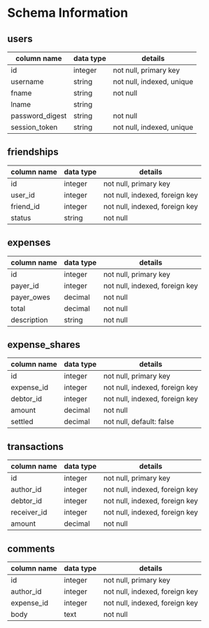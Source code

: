 # Schema Information

## users
column name     | data type | details
----------------|-----------|-----------------------
id              | integer   | not null, primary key
username        | string    | not null, indexed, unique
fname           | string    | not null
lname           | string    |
password_digest | string    | not null
session_token   | string    | not null, indexed, unique

## friendships
column name     | data type | details
----------------|-----------|-----------------------
id              | integer   | not null, primary key
user_id         | integer   | not null, indexed, foreign key
friend_id       | integer   | not null, indexed, foreign key
status          | string    | not null

## expenses
column name     | data type | details
----------------|-----------|-----------------------
id              | integer   | not null, primary key
payer_id        | integer   | not null, indexed, foreign key
payer_owes      | decimal   | not null
total           | decimal   | not null
description     | string    | not null

## expense_shares
column name     | data type | details
----------------|-----------|-----------------------
id              | integer   | not null, primary key
expense_id      | integer   | not null, indexed, foreign key
debtor_id       | integer   | not null, indexed, foreign key
amount          | decimal   | not null
settled         | decimal   | not null, default: false

## transactions
column name     | data type | details
----------------|-----------|-----------------------
id              | integer   | not null, primary key
author_id       | integer   | not null, indexed, foreign key
debtor_id       | integer   | not null, indexed, foreign key
receiver_id     | integer   | not null, indexed, foreign key
amount          | decimal   | not null

## comments
column name     | data type | details
----------------|-----------|-----------------------
id              | integer   | not null, primary key
author_id       | integer   | not null, indexed, foreign key
expense_id      | integer   | not null, indexed, foreign key
body            | text      | not null
